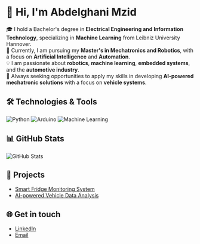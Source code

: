 # 👋 Hi, I'm Abdelghani Mzid

🎓 I hold a Bachelor's degree in **Electrical Engineering and Information Technology**, specializing in **Machine Learning** from Leibniz University Hannover.  
🌱 Currently, I am pursuing my **Master's in Mechatronics and Robotics**, with a focus on **Artificial Intelligence** and **Automation**.  
💡 I am passionate about **robotics**, **machine learning**, **embedded systems**, and the **automotive industry**.  
🚀 Always seeking opportunities to apply my skills in developing **AI-powered mechatronic solutions** with a focus on **vehicle systems**.

## 🛠 Technologies & Tools
![Python](https://img.shields.io/badge/Python-3.9-blue)
![Arduino](https://img.shields.io/badge/Arduino-Uno-brightgreen)
![Machine Learning](https://img.shields.io/badge/Machine_Learning-TensorFlow-orange)

## 📊 GitHub Stats
![GitHub Stats](https://github-readme-stats.vercel.app/api?username=AbdelghaniMzid&show_icons=true&theme=radical)

## 🚀 Projects
- [Smart Fridge Monitoring System](https://github.com/AbdelghaniMzid/fridge-control-arduino)
- [AI-powered Vehicle Data Analysis](https://github.com/your-username/vehicle-data-analysis)

## 🌐 Get in touch
- [LinkedIn](https://www.linkedin.com/in/abdelghani-mzid)
- [Email](mailto:abdelghani.mzid@example.com)
